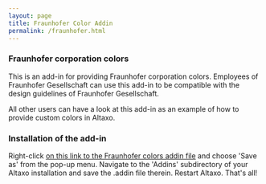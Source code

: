 ```yaml
---
layout: page
title: Fraunhofer Color Addin
permalink: /fraunhofer.html
---
```


### Fraunhofer corporation colors

This is an add-in for providing Fraunhofer corporation colors. Employees of Fraunhofer Gesellschaft can use this add-in to be compatible with the design guidelines of Fraunhofer Gesellschaft.

All other users can have a look at this add-in as an example of how to provide custom colors in Altaxo.

### Installation of the add-in

Right-click [on this link to the Fraunhofer colors addin file](/assets/files/FraunhoferColors.addin) and choose 'Save as' from the pop-up menu. Navigate to the 'Addins' subdirectory of your Altaxo installation and save the .addin file therein. Restart Altaxo. That's all!
